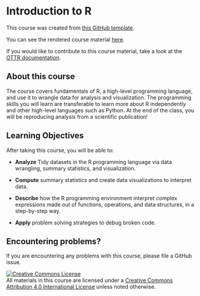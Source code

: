 # Introduction to R

This course was created from [this GitHub template](https://github.com/jhudsl/OTTR_Template).

You can see the rendered course material [here](https://hutchdatascience.org/Intro_to_R/).

If you would like to contribute to this course material, take a look at the [OTTR documentation](https://www.ottrproject.org/).

## About this course

The course covers fundamentals of R, a high-level programming language, and use it to wrangle data for analysis and visualization. The programming skills you will learn are transferable to learn more about R independently and other high-level languages such as Python. At the end of the class, you will be reproducing analysis from a scientific publication!

## Learning Objectives

After taking this course, you will be able to:

-   **Analyze** Tidy datasets in the R programming language via data wrangling, summary statistics, and visualization.

-   **Compute** summary statistics and create data visualizations to interpret data.

-   **Describe** how the R programming environment interpret complex expressions made out of functions, operations, and data structures, in a step-by-step way.

-   **Apply** problem solving strategies to debug broken code.

## Encountering problems?

If you are encountering any problems with this course, please file a GitHub issue.

<a rel="license" href="http://creativecommons.org/licenses/by/4.0/"><img src="https://i.creativecommons.org/l/by/4.0/88x31.png" alt="Creative Commons License" style="border-width:0"/></a><br />All materials in this course are licensed under a <a rel="license" href="http://creativecommons.org/licenses/by/4.0/">Creative Commons Attribution 4.0 International License</a> unless noted otherwise.
